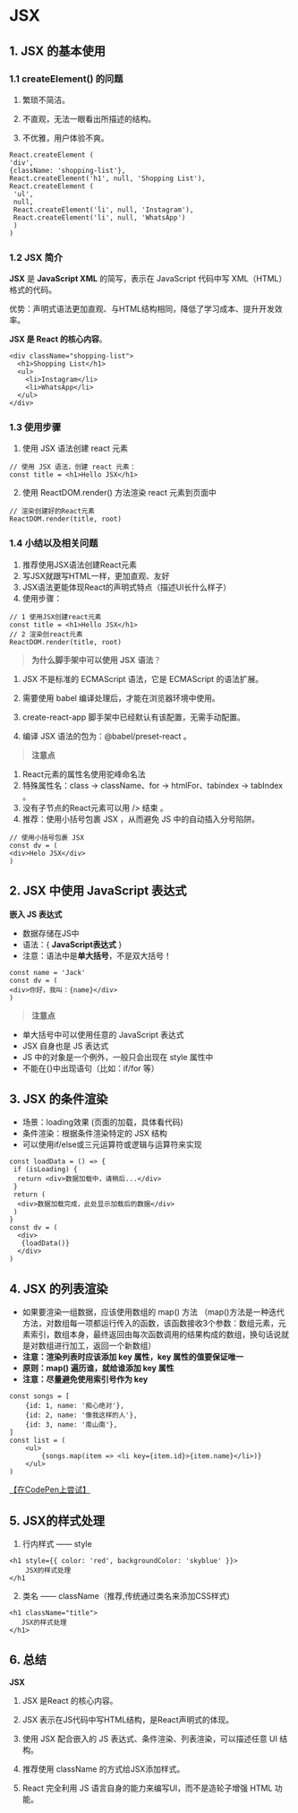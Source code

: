 # JSX



## 1. JSX 的基本使用



### 1.1 createElement() 的问题

1. 繁琐不简洁。 

2. 不直观，无法一眼看出所描述的结构。 
3.  不优雅，用户体验不爽。

```react
React.createElement (
'div',
{className: 'shopping-list'},
React.createElement('h1', null, 'Shopping List'),
React.createElement (
 'ul',
 null,
 React.createElement('li', null, 'Instagram'),
 React.createElement('li', null, 'WhatsApp')
 )
)
```



### 1.2 JSX 简介

**JSX** 是 **JavaScript XML** 的简写，表示在 JavaScript 代码中写 XML（HTML） 格式的代码。

优势：声明式语法更加直观、与HTML结构相同，降低了学习成本、提升开发效率。

**JSX 是 React 的核心内容**。

```react
<div className="shopping-list">
  <h1>Shopping List</h1>
  <ul>
    <li>Instagram</li>
    <li>WhatsApp</li>
  </ul>
</div>
```



### 1.3 使用步骤

1. 使用 JSX 语法创建 react 元素

```react
// 使用 JSX 语法，创建 react 元素：
const title = <h1>Hello JSX</h1>
```

2. 使用 ReactDOM.render() 方法渲染 react 元素到页面中

```react
// 渲染创建好的React元素
ReactDOM.render(title, root)
```



### 1.4 小结以及相关问题

1. 推荐使用JSX语法创建React元素
2.  写JSX就跟写HTML一样，更加直观、友好
3. JSX语法更能体现React的声明式特点（描述UI长什么样子）
4. 使用步骤：

```react
// 1 使用JSX创建react元素
const title = <h1>Hello JSX</h1>
// 2 渲染创react元素
ReactDOM.render(title, root)
```

> **为什么脚手架中可以使用** **JSX** **语法**？

1. JSX 不是标准的 ECMAScript 语法，它是 ECMAScript 的语法扩展。

2. 需要使用 babel 编译处理后，才能在浏览器环境中使用。
3. create-react-app 脚手架中已经默认有该配置，无需手动配置。
4.  编译 JSX 语法的包为：@babel/preset-react 。

> **注意点**

1. React元素的属性名使用驼峰命名法 
2. 特殊属性名：class -> className、for -> htmlFor、tabindex -> tabIndex 。 
3.  没有子节点的React元素可以用 /> 结束 。 
4.  推荐：使用小括号包裹 JSX ，从而避免 JS 中的自动插入分号陷阱。

```react
// 使用小括号包裹 JSX
const dv = (
<div>Helo JSX</div>
)
```



## 2. JSX 中使用 JavaScript 表达式

**嵌入 JS 表达式**

-  数据存储在JS中
-  语法：{ **JavaScript表达式** }  
-  注意：语法中是**单大括号**，不是双大括号！

```react
const name = 'Jack'
const dv = (
<div>你好，我叫：{name}</div>
)
```

> **注意点**

- 单大括号中可以使用任意的 JavaScript 表达式 
-  JSX 自身也是 JS 表达式 
- JS 中的对象是一个例外，一般只会出现在 style 属性中 
-  不能在{}中出现语句（比如：if/for 等）



## 3. JSX 的条件渲染

- 场景：loading效果 (页面的加载，具体看代码)
-  条件渲染：根据条件渲染特定的 JSX 结构 
-  可以使用if/else或三元运算符或逻辑与运算符来实现

```
const loadData = () => {
 if (isLoading) {
  return <div>数据加载中，请稍后...</div>
 }
 return (
  <div>数据加载完成，此处显示加载后的数据</div>
 )
}
const dv = (
  <div>
   {loadData()}
  </div>
)

```



## 4. JSX 的列表渲染

- 如果要渲染一组数据，应该使用数组的 map() 方法 （map()方法是一种迭代方法，对数组每一项都运行传入的函数，该函数接收3个参数：数组元素，元素索引，数组本身，最终返回由每次函数调用的结果构成的数组，换句话说就是对数组进行加工，返回一个新数组）
- **注意：渲染列表时应该添加 key 属性，key 属性的值要保证唯一** 
- **原则：map() 遍历谁，就给谁添加 key 属性** 
-  **注意：尽量避免使用索引号作为 key**

```react
const songs = [
    {id: 1, name: '痴心绝对'},
    {id: 2, name: '像我这样的人'},
    {id: 3, name: '南山南'},
]
const list = (
    <ul>
    	{songs.map(item => <li key={item.id}>{item.name}</li>)}
    </ul>
)
```

[【在CodePen上尝试】](https://codepen.io/littleGabor/pen/qBKyYGQ?editors=1010)



## 5. JSX的样式处理

1. 行内样式 —— style

```react
<h1 style={{ color: 'red', backgroundColor: 'skyblue' }}>
    JSX的样式处理
</h1
```

2. 类名 —— className（推荐,传统通过类名来添加CSS样式)

```react
<h1 className="title">
   JSX的样式处理
</h1>
```



## 6. 总结

**JSX** 

1. JSX 是React 的核心内容。

2. JSX 表示在JS代码中写HTML结构，是React声明式的体现。
3. 使用 JSX 配合嵌入的 JS 表达式、条件渲染、列表渲染，可以描述任意 UI  结构。
4. 推荐使用 className 的方式给JSX添加样式。 
5. React 完全利用 JS 语言自身的能力来编写UI，而不是造轮子增强 HTML 功能。